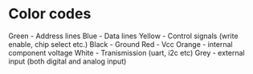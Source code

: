 # Color codes

Green - Address lines
Blue - Data lines
Yellow - Control signals (write enable, chip select etc.)
Black - Ground
Red - Vcc
Orange - internal component voltage
White - Tranismission (uart, i2c etc)
Grey - external input (both digital and analog input)